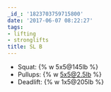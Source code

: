 ```yaml
---
_id_: '1823703759715800'
date: '2017-06-07 08:22:27'
tags:
- lifting
- stronglifts
title: SL B
---
```


- Squat: {% w 5x5@145lb %}
- Pullups: {% w 5x5@2.5lb %}
- Deadlift: {% w 1x5@205lb %}
